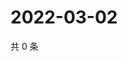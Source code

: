 # 2022-03-02

共 0 条

<!-- BEGIN WEIBO -->
<!-- 最后更新时间 Wed Mar 02 2022 07:19:35 GMT+0800 (China Standard Time) -->

<!-- END WEIBO -->
